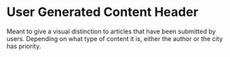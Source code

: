 # User Generated Content Header

Meant to give a visual distinction to articles that have been submitted by users. Depending on what type of content it is, either the author or the city has priority.
